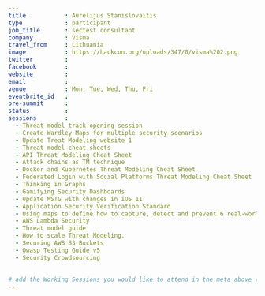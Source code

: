 ```yaml
---
title           : Aurelijus Stanislovaitis
type            : participant
job_title       : sectest consultant
company         : Visma
travel_from     : Lithuania
image           : https://hackcon.org/uploads/347/0/visma%202.png
twitter         : 
facebook        :
website         :
email           :
venue           : Mon, Tue, Wed, Thu, Fri
eventbrite_id   :
pre-summit      :
status          : 
sessions        :
  - Threat model track opening session
  - Create Wardley Maps for multiple security scenarios
  - Update Treat Modeling website 1
  - Threat model cheat sheets
  - API Threat Modeling Cheat Sheet
  - Attack chains as TM technique
  - Docker and Kubernetes Threat Modeling Cheat Sheet
  - Federated Login with Social Platforms Threat Modeling Cheat Sheet
  - Thinking in Graphs
  - Gamifying Security Dashboards
  - Update MSTG with changes in iOS 11
  - Application Security Verification Standard
  - Using maps to define how to capture, detect and prevent 6 real-world security incidents
  - AWS Lambda Security
  - Threat model guide
  - How to scale Threat Modeling.
  - Securing AWS S3 Buckets
  - Owasp Testing Guide v5
  - Security Crowdsourcing
  
  
# add the Working Sessions you would like to attend in the meta above (use the session's title) e.g. sessions (one per line): -Security Playbooks Diagrams -Hackathon Daily Sessions
---
```


<!-- put more details about participant here -->
